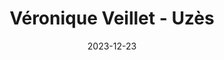 ---
title: Véronique Veillet - Uzès
date: 2023-12-23
description: Description à compléter.
featured_image: /assets/img/testimonials/veronique-veillet/01.jpeg
testimonial:
    buyer:
        fullname: Véronique Veillet
        firstname: Véronique
    project_type: achat
    city: Uzès
    comment: Très satisfaits de la prestation de Mme LODOLA. Une vraie pro,  très à l'écoute, qui a bien cerné notre demande et qui a su y répondre dans 1 délai très court. Un grand merci à elle !
    answer:
    platform: Google My Business
    link: https://g.co/kgs/AaQcgVm
images:
    - url: /assets/img/testimonials/veronique-veillet/01.jpeg
    - url: /assets/img/testimonials/veronique-veillet/02.jpeg
    - url: /assets/img/testimonials/veronique-veillet/03.jpeg
    - url: /assets/img/testimonials/veronique-veillet/04.jpeg
    - url: /assets/img/testimonials/veronique-veillet/05.jpeg
    - url: /assets/img/testimonials/veronique-veillet/06.jpeg
---